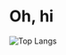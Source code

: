 # Oh, hi

![Top Langs](https://github-readme-stats.vercel.app/api/top-langs/?username=LunaticoWeeb)


